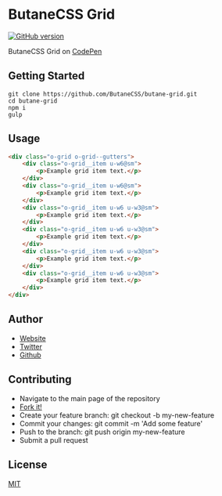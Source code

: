 # ButaneCSS Grid

[![GitHub version](https://badge.fury.io/gh/ButaneCSS%2Fbutanecss-grid.svg)](https://badge.fury.io/gh/ButaneCSS%2Fbutanecss-grid)

ButaneCSS Grid on [CodePen](http://codepen.io/alexcarpenter/pen/QyBrwP?editors=1100)

## Getting Started
```shell
git clone https://github.com/ButaneCSS/butane-grid.git
cd butane-grid
npm i
gulp
```

## Usage
```html
<div class="o-grid o-grid--gutters">
	<div class="o-grid__item u-w6@sm">
		<p>Example grid item text.</p>
	</div>
	<div class="o-grid__item u-w6@sm">
		<p>Example grid item text.</p>
	</div>
	<div class="o-grid__item u-w6 u-w3@sm">
		<p>Example grid item text.</p>
	</div>
	<div class="o-grid__item u-w6 u-w3@sm">
		<p>Example grid item text.</p>
	</div>
	<div class="o-grid__item u-w6 u-w3@sm">
		<p>Example grid item text.</p>
	</div>
	<div class="o-grid__item u-w6 u-w3@sm">
		<p>Example grid item text.</p>
	</div>
</div>
```

## Author
- [Website](http://alexcarpenter.me)
- [Twitter](https://twitter.com/hybrid_alex)
- [Github](https://github.com/alexcarpenter)

## Contributing
- Navigate to the main page of the repository
- [Fork it!](https://github.com/ButaneCSS/butanecss-grid#fork-destination-box)
- Create your feature branch: git checkout -b my-new-feature
- Commit your changes: git commit -m 'Add some feature'
- Push to the branch: git push origin my-new-feature
- Submit a pull request

## License
[MIT](https://github.com/ButaneCSS/butane-grid/blob/master/LICENSE)
